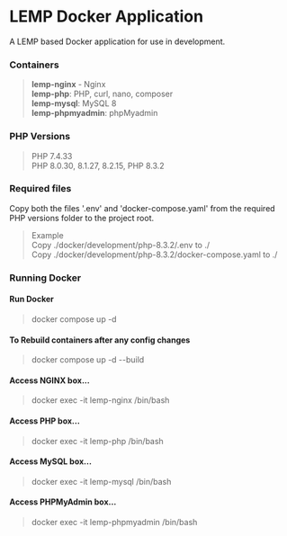 
# LEMP Docker Application

A LEMP based Docker application for use in development.

### Containers
> **lemp-nginx** - Nginx  
> **lemp-php**: PHP, curl, nano, composer  
> **lemp-mysql**: MySQL 8  
> **lemp-phpmyadmin**: phpMyadmin  

### PHP Versions
> PHP 7.4.33  
> PHP 8.0.30, 8.1.27, 8.2.15, PHP 8.3.2

### Required files
Copy both the files '.env' and 'docker-compose.yaml' from the required PHP versions folder to the project root.

> Example  
> Copy ./docker/development/php-8.3.2/.env to ./  
> Copy ./docker/development/php-8.3.2/docker-compose.yaml to ./

### Running Docker

#### Run Docker
> docker compose up -d

#### To Rebuild containers after any config changes
> docker compose up -d --build 

#### Access NGINX box...
> docker exec -it lemp-nginx /bin/bash 
#### Access PHP box...
> docker exec -it lemp-php /bin/bash 
#### Access MySQL box...
> docker exec -it lemp-mysql /bin/bash  
#### Access PHPMyAdmin box...
> docker exec -it lemp-phpmyadmin /bin/bash 
